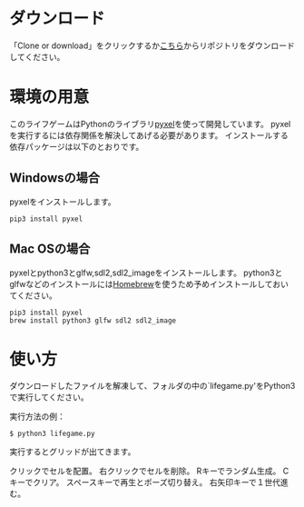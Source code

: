 # ダウンロード
「Clone or download」をクリックするか[こちら](https://github.com/hota1024/lifegame-pyxel/archive/master.zip)からリポジトリをダウンロードしてください。

# 環境の用意
このライフゲームはPythonのライブラリ[pyxel](https://github.com/kitao/pyxel/blob/master/README.ja.md)を使って開発しています。
pyxelを実行するには依存関係を解決してあげる必要があります。
インストールする依存パッケージは以下のとおりです。

## Windowsの場合
pyxelをインストールします。
```
pip3 install pyxel
```

## Mac OSの場合
pyxelとpython3とglfw,sdl2,sdl2_imageをインストールします。
python3とglfwなどのインストールには[Homebrew](https://brew.sh/index_ja)を使うため予めインストールしておいてください。
```
pip3 install pyxel
brew install python3 glfw sdl2 sdl2_image
```

# 使い方
ダウンロードしたファイルを解凍して、フォルダの中の`lifegame.py'をPython3で実行してください。

実行方法の例：
```
$ python3 lifegame.py
```

実行するとグリッドが出てきます。

クリックでセルを配置。
右クリックでセルを削除。
Rキーでランダム生成。
Cキーでクリア。
スペースキーで再生とポーズ切り替え。
右矢印キーで１世代進む。

